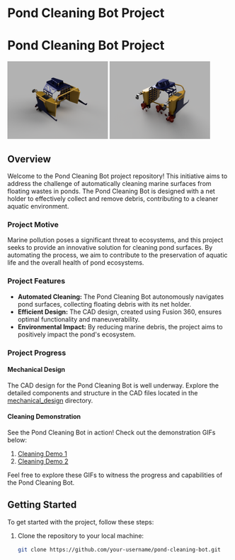 # Pond Cleaning Bot Project

# Pond Cleaning Bot Project

<img src="render/37c69010-b3f0-4c10-bc76-0af6e787c2d7.PNG" alt="Image 1" width="45%" /> <img src="render/Jelly_fish_bot_2023-Feb-03_08-53-20AM-000_CustomizedView6383776156.png" alt="Image 2" width="45%" />


## Overview

Welcome to the Pond Cleaning Bot project repository! This initiative aims to address the challenge of automatically cleaning marine surfaces from floating wastes in ponds. The Pond Cleaning Bot is designed with a net holder to effectively collect and remove debris, contributing to a cleaner aquatic environment.

### Project Motive

Marine pollution poses a significant threat to ecosystems, and this project seeks to provide an innovative solution for cleaning pond surfaces. By automating the process, we aim to contribute to the preservation of aquatic life and the overall health of pond ecosystems.

### Project Features

- **Automated Cleaning:** The Pond Cleaning Bot autonomously navigates pond surfaces, collecting floating debris with its net holder.
- **Efficient Design:** The CAD design, created using Fusion 360, ensures optimal functionality and maneuverability.
- **Environmental Impact:** By reducing marine debris, the project aims to positively impact the pond's ecosystem.

### Project Progress

#### Mechanical Design

The CAD design for the Pond Cleaning Bot is well underway. Explore the detailed components and structure in the CAD files located in the [mechanical_design](link_to_mechanical_design) directory.

#### Cleaning Demonstration

See the Pond Cleaning Bot in action! Check out the demonstration GIFs below:

1. [Cleaning Demo 1](path/to/demo1.gif)
2. [Cleaning Demo 2](path/to/demo2.gif)

Feel free to explore these GIFs to witness the progress and capabilities of the Pond Cleaning Bot.

## Getting Started

To get started with the project, follow these steps:

1. Clone the repository to your local machine:

   ```bash
   git clone https://github.com/your-username/pond-cleaning-bot.git
